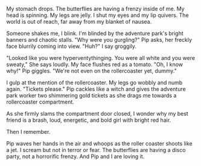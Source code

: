 My stomach drops. The butterflies are having a frenzy inside of me. My head is spinning. My legs are jelly. I shut my eyes and my lip quivers. The world is out of reach, far away from my blanket of nausea.

Someone shakes me, I blink. I'm blinded by the adventure park's bright banners and chaotic stalls. "Why were you gurgling?" Pip asks, her freckly face blurrily coming into view. "Huh?" I say groggily.

"Looked like you were hyperventythinging. You were all white and you were sweaty," She says loudly. My face flushes red as a tomato. "Oh, I know why!" Pip giggles. "We're not even on the rollercoaster yet, dummy."

I gulp at the mention of the rollercoaster. My legs go wobbly and numb again. "Tickets please." Pip cackles like a witch and gives the adventure park worker two shimmering gold tickets as she drags me towards a rollercoaster compartment.

As she firmly slams the compartment door closed, I wonder why my best friend is a brash, loud, energetic, and bold girl with bright red hair.

Then I remember.

Pip waves her hands in the air and whoops as the roller coaster shoots like a jet. I scream but not in terror or fear. The butterflies are having a disco party, not a horrorific frenzy. And Pip and I are loving it.
